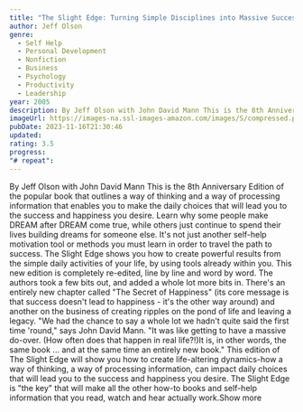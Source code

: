 ```yaml
---
title: "The Slight Edge: Turning Simple Disciplines into Massive Success and Happiness"
author: Jeff Olson
genre:
  - Self Help
  - Personal Development
  - Nonfiction
  - Business
  - Psychology
  - Productivity
  - Leadership
year: 2005
description: By Jeff Olson with John David Mann This is the 8th Anniversary Edition of the popular book that outlines a way of thinking and a way of processing information that enables you to make the daily choices that will lead you to the success and happiness you desire. Learn why some people make DREAM after DREAM come true, while others just continue to spend their lives building dreams for someone else. It's not just another self-help motivation tool or methods you must learn in order to travel the path to success. The Slight Edge shows you how to create powerful results from the simple daily activities of your life, by using tools already within you. This new edition is completely re-edited, line by line and word by word. The authors took a few bits out, and added a whole lot more bits in. There's an entirely new chapter called "The Secret of Happiness" (its core message is that success doesn't lead to happiness - it's the other way around) and another on the business of creating ripples on the pond of life and leaving a legacy. "We had the chance to say a whole lot we hadn't quite said the first time 'round," says John David Mann. "It was like getting to have a massive do-over. (How often does that happen in real life?!)It is, in other words, the same book ... and at the same time an entirely new book." This edition of The Slight Edge will show you how to create life-altering dynamics-how a way of thinking, a way of processing information, can impact daily choices that will lead you to the success and happiness you desire. The Slight Edge is "the key" that will make all the other how-to books and self-help information that you read, watch and hear actually work.Show more
imageUrl: https://images-na.ssl-images-amazon.com/images/S/compressed.photo.goodreads.com/books/1409543657i/23130805.jpg
pubDate: 2023-11-16T21:30:46
updated:
rating: 3.5
progress:
"# repeat":
---
```

By Jeff Olson with John David Mann This is the 8th Anniversary Edition of the popular book that outlines a way of thinking and a way of processing information that enables you to make the daily choices that will lead you to the success and happiness you desire. Learn why some people make DREAM after DREAM come true, while others just continue to spend their lives building dreams for someone else. It's not just another self-help motivation tool or methods you must learn in order to travel the path to success. The Slight Edge shows you how to create powerful results from the simple daily activities of your life, by using tools already within you. This new edition is completely re-edited, line by line and word by word. The authors took a few bits out, and added a whole lot more bits in. There's an entirely new chapter called "The Secret of Happiness" (its core message is that success doesn't lead to happiness - it's the other way around) and another on the business of creating ripples on the pond of life and leaving a legacy. "We had the chance to say a whole lot we hadn't quite said the first time 'round," says John David Mann. "It was like getting to have a massive do-over. (How often does that happen in real life?!)It is, in other words, the same book ... and at the same time an entirely new book." This edition of The Slight Edge will show you how to create life-altering dynamics-how a way of thinking, a way of processing information, can impact daily choices that will lead you to the success and happiness you desire. The Slight Edge is "the key" that will make all the other how-to books and self-help information that you read, watch and hear actually work.Show more